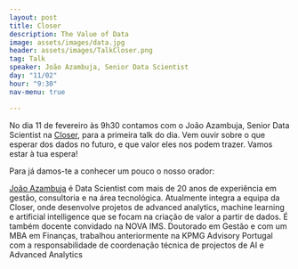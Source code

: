 ```yaml
---
layout: post
title: Closer
description: The Value of Data
image: assets/images/data.jpg
header: assets/images/TalkCloser.png
tag: Talk
speaker: João Azambuja, Senior Data Scientist
day: "11/02"
hour: "9:30"
nav-menu: true

---
```


No dia 11 de fevereiro às 9h30 contamos com o João Azambuja, Senior Data Scientist na [Closer](www.closer.pt), para a primeira talk do dia. Vem ouvir sobre o que esperar dos dados no futuro, e que valor eles nos podem trazer. Vamos estar à tua espera!

Para já damos-te a conhecer um pouco o nosso orador:

[João Azambuja](https://pt.linkedin.com/in/joaoazambuja) é Data Scientist com mais de 20 anos de experiência em gestão, consultoria e na área tecnológica. Atualmente integra a equipa da Closer, onde desenvolve projetos de advanced analytics, machine learning e artificial intelligence que se focam na criação de valor a partir de dados. É também docente convidado na NOVA IMS. Doutorado em Gestão e com um MBA em Finanças, trabalhou anteriormente na KPMG Advisory Portugal com a responsabilidade de coordenação técnica de projectos de AI e Advanced Analytics
